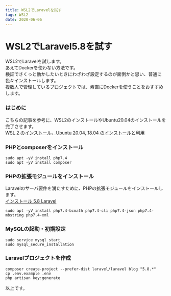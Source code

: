 ```yaml
---
title: WSL2でLaravelを試す
tags: WSL2
date: 2020-06-06
---
```


# WSL2でLaravel5.8を試す

WSL2でLaravelを試します。  
あえてDockerを使わない方法です。  
検証でさくっと動かしたいときにわざわざ設定するのが面倒かと思い、普通に色々インストールします。  
複数人で管理しているプロジェクトでは、素直にDockerを使うことをおすすめします。

### はじめに

こちらの記事を参考に、WSL2のインストールやUbuntu20.04のインストールを完了させます。  
[WSL 2 のインストール，Ubuntu 20.04, 18.04 のインストールと利用](https://www.kkaneko.jp/tools/wsl/wsl2.html)

### PHPとcomposerをインストール

```
sudo apt -yV install php7.4
sudo apt -yV install composer
```

### PHPの拡張モジュールをインストール

Laravelのサーバ要件を満たすために、PHPの拡張モジュールをインストールします。   
[インストール 5.8 Laravel](https://readouble.com/laravel/5.8/ja/installation.html)

```
sudo apt -yV install php7.4-bcmath php7.4-cli php7.4-json php7.4-mbstring php7.4-xml
```

### MySQLの起動・初期設定

```
sudo service mysql start
sudo mysql_secure_installation 
```

### Laravelプロジェクトを作成

```
composer create-project --prefer-dist laravel/laravel blog "5.8.*"
cp .env.example .env
php artisan key:generate
```

以上です。
